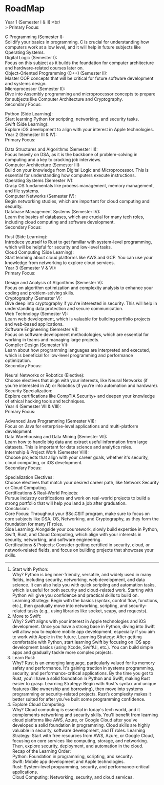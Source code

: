 # RoadMap

Year 1 (Semester I & II):<br/<br/>>
Primary Focus:<br/>

C Programming (Semester I):<br/>
Solidify your basics in programming. C is crucial for understanding how computers work at a low level, and it will help in future subjects like Operating Systems.<br/>
Digital Logic (Semester I):<br/>
Focus on this subject as it builds the foundation for computer architecture and hardware-related courses later on.<br/>
Object-Oriented Programming (C++) (Semester II):<br/>
Master OOP concepts that will be critical for future software development and systems design.<br/>
Microprocessor (Semester II):<br/>
Dive into Assembly programming and microprocessor concepts to prepare for subjects like Computer Architecture and Cryptography.<br/>
Secondary Focus:<br/>

Python (Side Learning):<br/>
Start learning Python for scripting, networking, and security tasks.<br/>
Swift (Side Learning):<br/>
Explore iOS development to align with your interest in Apple technologies.<br/>
Year 2 (Semester III & IV):<br/>
Primary Focus:<br/>

Data Structures and Algorithms (Semester III):<br/>
Focus heavily on DSA, as it is the backbone of problem-solving in computing and a key to cracking job interviews.<br/>
Computer Architecture (Semester III):<br/>
Build on your knowledge from Digital Logic and Microprocessor. This is essential for understanding how computers execute instructions.<br/>
Operating Systems (Semester IV):<br/>
Grasp OS fundamentals like process management, memory management, and file systems.<br/>
Computer Networks (Semester IV):<br/>
Begin networking studies, which are important for cloud computing and security.<br/>
Database Management Systems (Semester IV):<br/>
Learn the basics of databases, which are crucial for many tech roles, including cloud computing and software development.<br/>
Secondary Focus:<br/>

Rust (Side Learning):<br/>
Introduce yourself to Rust to get familiar with system-level programming, which will be helpful for security and low-level tasks.<br/>
Cloud Computing (Side Learning):<br/>
Start learning about cloud platforms like AWS and GCP. You can use your knowledge from networking to explore cloud services.<br/>
Year 3 (Semester V & VI):<br/>
Primary Focus:<br/>

Design and Analysis of Algorithms (Semester V):<br/>
Focus on algorithm optimization and complexity analysis to enhance your coding and problem-solving skills.<br/>
Cryptography (Semester V):<br/>
Dive deep into cryptography if you're interested in security. This will help in understanding data protection and secure communication.<br/>
Web Technology (Semester V):<br/>
Learn web development, which is valuable for building portfolio projects and web-based applications.<br/>
Software Engineering (Semester VI):<br/>
Focus on software development methodologies, which are essential for working in teams and managing large projects.<br/>
Compiler Design (Semester VI):<br/>
Learn about how programming languages are interpreted and executed, which is beneficial for low-level programming and performance optimization.<br/>
Secondary Focus:<br/>

Neural Networks or Robotics (Elective):<br/>
Choose electives that align with your interests, like Neural Networks (if you're interested in AI) or Robotics (if you're into automation and hardware).<br/>
Security Specialization:<br/>
Explore certifications like CompTIA Security+ and deepen your knowledge of ethical hacking tools and techniques.<br/>
Year 4 (Semester VII & VIII):<br/>
Primary Focus:<br/>

Advanced Java Programming (Semester VII):<br/>
Focus on Java for enterprise-level applications and multi-platform development.<br/>
Data Warehousing and Data Mining (Semester VII):<br/>
Learn how to handle big data and extract useful information from large datasets. This is important for data science and analytics roles.<br/>
Internship & Project Work (Semester VIII):<br/>
Choose projects that align with your career goals, whether it's security, cloud computing, or iOS development.<br/>
Secondary Focus:<br/>

Specialization Electives:<br/>
Choose electives that match your desired career path, like Network Security or Cloud Computing.<br/>
Certifications & Real-World Projects:<br/>
Pursue industry certifications and work on real-world projects to build a strong portfolio that will help you land a job after graduation.<br/>
Conclusion:<br/>
Core Focus: Throughout your BSc.CSIT program, make sure to focus on core subjects like DSA, OS, Networking, and Cryptography, as they form the foundation for many IT roles.<br/>
Side Learning: Alongside your coursework, slowly build expertise in Python, Swift, Rust, and Cloud Computing, which align with your interests in security, networking, and software engineering.<br/>
Certifications & Projects: Consider getting certified in security, cloud, or network-related fields, and focus on building projects that showcase your skills.<br/>

-----

1. Start with Python:<br/>
Why? Python is beginner-friendly, versatile, and widely used in many fields, including security, networking, web development, and data science. It can also help you with quick scripting and automation tasks, which is useful for both security and cloud-related work. Starting with Python will give you confidence and practical skills to build on. <br/>
Learning Strategy: Begin with the basics (syntax, control flow, functions, etc.), then gradually move into networking, scripting, and security-related tasks (e.g., using libraries like socket, scapy, and requests).<br/>
2. Move to Swift:<br/>
Why? Swift aligns with your interest in Apple technologies and iOS development. Once you have a strong base in Python, diving into Swift will allow you to explore mobile app development, especially if you aim to work with Apple in the future.
Learning Strategy: After getting comfortable with Python, start learning Swift by focusing on iOS app development basics (using Xcode, SwiftUI, etc.). You can build simple apps and gradually tackle more complex projects.<br/>
3. Learn Rust:<br/>
Why? Rust is an emerging language, particularly valued for its memory safety and performance. It's gaining traction in systems programming, security, and performance-critical applications. By the time you get to Rust, you'll have a solid foundation in Python and Swift, making Rust easier to grasp.
Learning Strategy: Begin with Rust's syntax and unique features (like ownership and borrowing), then move into systems programming or security-related projects. Rust’s complexity makes it better suited for after you've built some programming confidence.<br/>
4. Explore Cloud Computing:<br/>
Why? Cloud computing is essential in today's tech world, and it complements networking and security skills. You'll benefit from learning cloud platforms like AWS, Azure, or Google Cloud after you've developed a solid foundation in programming. Cloud skills are highly valuable in security, software development, and IT roles.
Learning Strategy: Start with free resources from AWS, Azure, or Google Cloud, focusing on core services like computing, storage, and networking. Then, explore security, deployment, and automation in the cloud.<br/>
Recap of the Learning Order:<br/>
Python: Foundation in programming, scripting, and security.<br/>
Swift: Mobile app development and Apple technologies.<br/>
Rust: System-level programming, security, and performance-critical applications.<br/>
Cloud Computing: Networking, security, and cloud services.<br/>
